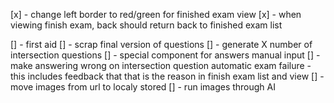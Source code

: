 [x]  - change left border to red/green for finished exam view
[x]  - when viewing finish exam, back should return back to finished exam list

[]  - first aid
[]  - scrap final version of questions
[]  - generate X number of intersection questions
[]  - special component for answers manual input
[] 
    - make answering wrong on intersection question automatic exam failure 
    - this includes feedback that that is the reason in finish exam list and view
[]  - move images from url to localy stored
[]  - run images through AI
